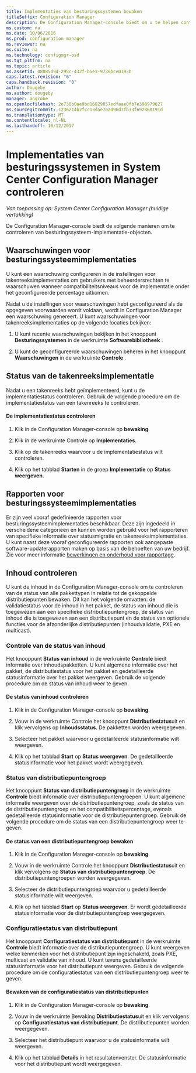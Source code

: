 ```yaml
---
title: Implementaties van besturingssystemen bewaken
titleSuffix: Configuration Manager
description: De Configuration Manager-console biedt om u te helpen controleren besturingssysteem-implementatie-objecten, waarschuwingen, rapporten en verschillende statusindicatoren.
ms.custom: na
ms.date: 10/06/2016
ms.prod: configuration-manager
ms.reviewer: na
ms.suite: na
ms.technology: configmgr-osd
ms.tgt_pltfrm: na
ms.topic: article
ms.assetid: 08085d94-295c-432f-b5e3-9736bce0193b
caps.latest.revision: "6"
caps.handback.revision: "0"
author: Dougeby
ms.author: dougeby
manager: angrobe
ms.openlocfilehash: 2e738b0ae9bd16829857edfaae0fb7e398979627
ms.sourcegitcommit: c236214b2fcc13dae7bad96d7fb33f692868191d
ms.translationtype: MT
ms.contentlocale: nl-NL
ms.lasthandoff: 10/12/2017
---
```

# <a name="monitor-operating-system-deployments-in-system-center-configuration-manager"></a>Implementaties van besturingssystemen in System Center Configuration Manager controleren

*Van toepassing op: System Center Configuration Manager (huidige vertakking)*

De Configuration Manager-console biedt de volgende manieren om te controleren van besturingssysteem-implementatie-objecten.  


##  <a name="BKMK_OSDAlerts"></a> Waarschuwingen voor besturingssysteemimplementaties  
 U kunt een waarschuwing configureren in de instellingen voor takenreeksimplementaties om gebruikers met beheerdersrechten te waarschuwen wanneer compatibiliteitsniveaus voor de implementatie onder het geconfigureerde percentage uitkomen.  

 Nadat u de instellingen voor waarschuwingen hebt geconfigureerd als de opgegeven voorwaarden wordt voldaan, wordt in Configuration Manager een waarschuwing genereert. U kunt waarschuwingen voor takenreeksimplementaties op de volgende locaties bekijken:  

1.  U kunt recente waarschuwingen bekijken in het knooppunt **Besturingssystemen** in de werkruimte **Softwarebibliotheek** .  

2.  U kunt de geconfigureerde waarschuwingen beheren in het knooppunt **Waarschuwingen** in de werkruimte **Controle** .  

##  <a name="BKMK_TSDeployStatus"></a> Status van de takenreeksimplementatie  
 Nadat u een takenreeks hebt geïmplementeerd, kunt u de implementatiestatus controleren. Gebruik de volgende procedure om de implementatiestatus van een takenreeks te controleren.  

#### <a name="to-monitor-deployment-status"></a>De implementatiestatus controleren  

1.  Klik in de Configuration Manager-console op **bewaking**.  

2.  Klik in de werkruimte Controle op **Implementaties**.  

3.  Klik op de takenreeks waarvoor u de implementatiestatus wilt controleren.  

4.  Klik op het tabblad **Starten** in de groep **Implementatie** op **Status weergeven**.  

##  <a name="BKMK_TSReports"></a> Rapporten voor besturingssysteemimplementaties  
 Er zijn veel vooraf gedefinieerde rapporten voor besturingssysteemimplementaties beschikbaar. Deze zijn ingedeeld in verscheidene categorieën en kunnen worden gebruikt voor het rapporteren van specifieke informatie over statusmigratie en takenreeksimplementaties. U kunt naast deze vooraf geconfigureerde rapporten ook aangepaste software-updaterapporten maken op basis van de behoeften van uw bedrijf. Zie voor meer informatie [bewerkingen en onderhoud voor rapportage](../../core/servers/manage/operations-and-maintenance-for-reporting.md).  

##  <a name="BKMK_MonitorContent"></a> Inhoud controleren  
 U kunt de inhoud in de Configuration Manager-console om te controleren van de status van alle pakkettypen in relatie tot de gekoppelde distributiepunten bewaken. Dit kan het volgende omvatten: de validatiestatus voor de inhoud in het pakket, de status van inhoud die is toegewezen aan een specifieke distributiepuntengroep, de status van inhoud die is toegewezen aan een distributiepunt en de status van optionele functies voor de afzonderlijke distributiepunten (inhoudvalidatie, PXE en multicast).  

###  <a name="BKMK_ContentStatus"></a> Controle van de status van inhoud  
 Het knooppunt **Status van inhoud** in de werkruimte **Controle** biedt informatie over inhoudspakketten. U kunt algemene informatie over het pakket, de distributiestatus voor het pakket en gedetailleerde statusinformatie over het pakket weergeven. Gebruik de volgende procedure om de status van inhoud weer te geven.  

#### <a name="to-monitor-content-status"></a>De status van inhoud controleren  

1.  Klik in de Configuration Manager-console op **bewaking**.  

2.  Vouw in de werkruimte Controle het knooppunt **Distributiestatus**uit en klik vervolgens op **Inhoudsstatus**. De pakketten worden weergegeven.  

3.  Selecteer het pakket waarvoor u gedetailleerde statusinformatie wilt weergeven.  

4.  Klik op het tabblad **Start** op **Status weergeven**. De gedetailleerde statusinformatie voor het pakket wordt weergegeven.  

###  <a name="BKMK_DPGroupStatus"></a> Status van distributiepuntengroep  
 Het knooppunt **Status van distributiepuntengroep** in de werkruimte **Controle** biedt informatie over distributiepuntengroepen. U kunt algemene informatie weergeven over de distributiepuntengroep, zoals de status van de distributiepuntengroep en het compatibiliteitspercentage, evenals gedetailleerde statusinformatie voor de distributiepuntengroep. Gebruik de volgende procedure om de status van een distributiepuntengroep weer te geven.  

#### <a name="to-monitor-distribution-point-group-status"></a>De status van een distributiepuntengroep bewaken  

1.  Klik in de Configuration Manager-console op **bewaking**.  

2.  Vouw in de werkruimte Controle het knooppunt **Distributiestatus**uit en klik vervolgens op **Status van distributiepuntengroep**. De distributiepuntengroepen worden weergegeven.  

3.  Selecteer de distributiepuntengroep waarvoor u gedetailleerde statusinformatie wilt weergeven.  

4.  Klik op het tabblad **Start** op **Status weergeven**. Er wordt gedetailleerde statusinformatie voor de distributiepuntengroep weergegeven.  

###  <a name="BKMK_DPConfigStatus"></a> Configuratiestatus van distributiepunt  
 Het knooppunt **Configuratiestatus van distributiepunt** in de werkruimte **Controle** biedt informatie over de distributiepuntengroep. U kunt weergeven welke kenmerken voor het distributiepunt zijn ingeschakeld, zoals PXE, multicast en validatie van inhoud. U kunt tevens gedetailleerde statusinformatie voor het distributiepunt weergeven. Gebruik de volgende procedure om de configuratiestatus van een distributiepuntengroep weer te geven.  

#### <a name="to-monitor-distribution-point-configuration-status"></a>Bewaken van de configuratiestatus van distributiepunten  

1.  Klik in de Configuration Manager-console op **bewaking**.  

2.  Vouw in de werkruimte Bewaking **Distributiestatus**uit en klik vervolgens op **Configuratiestatus van distributiepunt**. De distributiepunten worden weergegeven.  

3.  Selecteer het distributiepunt waarvoor u de statusinformatie wilt weergeven.  

4.  Klik op het tabblad **Details** in het resultatenvenster. De statusinformatie voor het distributiepunt wordt weergegeven.  
